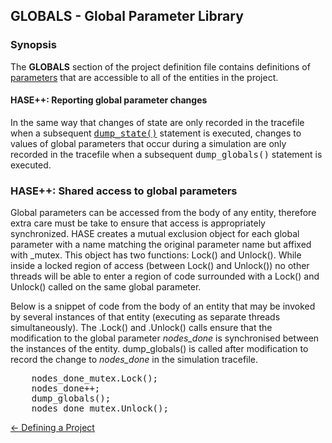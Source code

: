 ## GLOBALS - Global Parameter Library

### Synopsis

The **GLOBALS** section of the project definition file contains definitions of [parameters](<https://github.com/HASE-Group/Documents/blob/main/parameters.md>) that are accessible to all of the entities in the project.


#### HASE++: Reporting global parameter changes

In the same way that changes of state are only recorded in the tracefile when a subsequent [<tt>dump_state()</tt>](<https://github.com/HASE-Group/Documents/blob/main/hasepp.md>) statement is executed, changes to values of global parameters that occur during a simulation are only recorded in the tracefile when a subsequent <tt>dump\_globals()</tt> statement is executed.

### HASE++: Shared access to global parameters

Global parameters can be accessed from the body of any entity, therefore extra care must be take to ensure that access is appropriately synchronized. HASE creates a mutual exclusion object for each global parameter with a name matching the original parameter name but affixed with _mutex. This object has two functions: Lock() and Unlock(). While inside a locked region of access (between Lock() and Unlock()) no other threads will be able to enter a region of code surrounded with a Lock() and Unlock() called on the same global parameter.

Below is a snippet of code from the body of an entity that may be invoked by several instances of that entity (executing as separate threads simultaneously).  The .Lock() and .Unlock() calls ensure that the modification to the global parameter *nodes_done* is synchronised between the instances of the entity. dump\_globals() is called after modification to record the change to *nodes\_done* in the simulation tracefile.

<pre>
&nbsp;&nbsp;&nbsp;&nbsp;nodes_done_mutex.Lock();
&nbsp;&nbsp;&nbsp;&nbsp;nodes_done++;
&nbsp;&nbsp;&nbsp;&nbsp;dump_globals();
&nbsp;&nbsp;&nbsp;&nbsp;nodes_done_mutex.Unlock();
</pre>

[<- Defining a Project](<https://github.com/HASE-Group/Documents/blob/main/project.md>)

